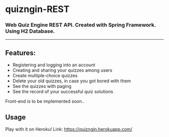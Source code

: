# quizngin-REST
### Web Quiz Engine REST API. Created with Spring Framework. Using H2 Database.
<hr/>

## Features:
- Registering and logging into an account
- Creating and sharing your quizzes among users
- Create multiple-choice quizzes
- Delete your old quizzes, in case you got bored with them
- See the quizzes with paging
- See the record of your successful quiz solutions

Front-end is to be implemented soon..

## Usage

Play with it on Heroku!
Link: https://quizngin.herokuapp.com/


